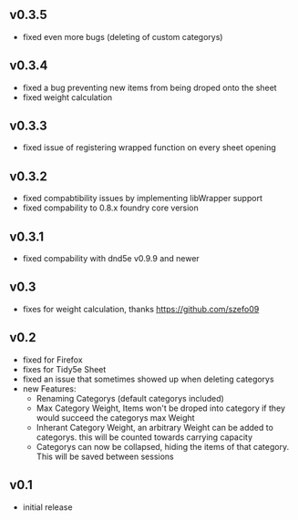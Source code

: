 ## v0.3.5
 - fixed even more bugs (deleting of custom categorys)

## v0.3.4
 - fixed a bug preventing new items from being droped onto the sheet
 - fixed weight calculation

## v0.3.3
 - fixed issue of registering wrapped function on every sheet opening

## v0.3.2
 - fixed compabtibility issues by implementing libWrapper support
 - fixed compability to 0.8.x foundry core version

## v0.3.1
 - fixed compability with dnd5e v0.9.9 and newer

## v0.3
 - fixes for weight calculation, thanks https://github.com/szefo09

## v0.2
 - fixed for Firefox
 - fixes for Tidy5e Sheet
 - fixed an issue that sometimes showed up when deleting categorys
 - new Features:
    - Renaming Categorys (default categorys included)
    - Max Category Weight, Items won't be droped into category if they would succeed the categorys max Weight
    - Inherant Category Weight, an arbitrary Weight can be added to categorys. this will be counted towards carrying capacity
    - Categorys can now be collapsed, hiding the items of that category. This will be saved between sessions

## v0.1
 - initial release
